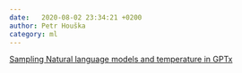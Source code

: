 ```yaml
---
date:   2020-08-02 23:34:21 +0200
author: Petr Houška
category: ml
---	
```

[Sampling Natural language models and temperature in GPTx](https://towardsdatascience.com/how-to-sample-from-language-models-682bceb97277)
